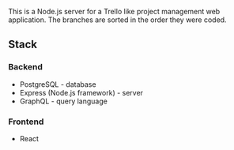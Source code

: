This is a  Node.js server for a Trello like project management web application. The branches are sorted in the order they were coded.

## Stack

### Backend
* PostgreSQL - database
* Express (Node.js framework) - server
* GraphQL - query language 

### Frontend
* React
